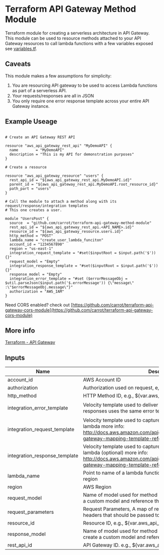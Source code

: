 # Terraform API Gateway Method Module

Terraform module for creating a serverless architecture in API Gateway. This module can be used to resource methods attached to your API Gateway resources to call lambda functions with a few variables exposed see [variables.tf](https://github.com/carrot//terraform-api-gateway-method-module/blob/master/variables.tf).

## Caveats

This module makes a few assumptions for simplicity:

1. You are resourcing API gateway to be used to access Lambda functions as part of a serverless API.
2. Your requests/responses are all in JSON
3. You only require one error response template across your entire API Gateway instance.

## Example Useage
```

# Create an API Gateway REST API

resource "aws_api_gateway_rest_api" "MyDemoAPI" {
  name        = "MyDemoAPI"
  description = "This is my API for demonstration purposes"
}

# Create a resource

resource "aws_api_gateway_resource" "users" {
  rest_api_id = "${aws_api_gateway_rest_api.MyDemoAPI.id}"
  parent_id = "${aws_api_gateway_rest_api.MyDemoAPI.root_resource_id}"
  path_part = "users"
}

# Call the module to attach a method along with its request/response/integration templates
# This one creates a user.

module "UsersPost" {
  source  = "github.com/carrot/terraform-api-gateway-method-module"
  rest_api_id = "${aws_api_gateway_rest_api.<API_NAME>.id}"
  resource_id = "${aws_api_gateway_resource.users.id}"
  http_method = "POST"
  lambda_name = "create_user_lambda_funciton"
  account_id = "1234567890"
  region = "us-east-1"
  integration_request_template = "#set($inputRoot = $input.path('$')){}"
  request_model = "Empty"
  integration_response_template = "#set($inputRoot = $input.path('$')){}"
  response_model = "Empty"
  integration_error_template = "#set ($errorMessageObj = $util.parseJson($input.path('$.errorMessage')) {\"message\" :\"$errorMessageObj.message\"}"
  authorization = "AWS_IAM"
}
```

Need CORS enabled? check out [https://github.com/carrot/terraform-api-gateway-cors-module](https://github.com/carrot/terraform-api-gateway-cors-module)

## More info
[Terraform - API Gateway](https://www.terraform.io/docs/providers/aws/r/api_gateway_rest_api.html)



## Inputs

| Name | Description | Type | Default | Required |
|------|-------------|:----:|:-----:|:-----:|
| account_id | AWS Account ID | string | - | yes |
| authorization | Authorization used on request, e,g., "IAM_AM" | "NONE" | string | `NONE` | no |
| http_method | HTTP Method ID, e.g., ${var.aws_api_gateway_method.<METHOD>.id} | string | - | yes |
| integration_error_template | Velocity template used to deliver errors to response. Assumes all responses uses the same error template. | string | `#set ($errorMessageObj = $util.parseJson($input.path('$.errorMessage')) {   "message" : "$errorMessageObj.message" } ` | no |
| integration_request_template | Velocity template used to capture params from request and send to lambda more info: http://docs.aws.amazon.com/apigateway/latest/developerguide/api-gateway-mapping-template-reference.html | string | `{}` | no |
| integration_response_template | Velocity template used to capture params sent to response from lambda (optional) more info: http://docs.aws.amazon.com/apigateway/latest/developerguide/api-gateway-mapping-template-reference.html | string | `#set($inputRoot = $input.path('$')){}` | no |
| lambda_name | Point to name of a lambda function attached to your account and region | string | - | yes |
| region | AWS Region | string | - | yes |
| request_model | Name of model used for method request. e.g., `Empty`, `Error` or create a custom model and reference that by name | string | `Empty` | no |
| request_parameters | Request Parameters, A map of request query string parameters and headers that should be passed to the integration. | string | `<map>` | no |
| resource_id | Resource ID, e.g., ${var.aws_api_gateway_resource.<RESOURCE>.id} | string | - | yes |
| response_model | Name of model used for method Response. e.g., `Empty`, `Error` or create a custom model and reference that by name | string | `Empty` | no |
| rest_api_id | API Gateway ID. e.g., ${var.aws_api_gateway_rest_api.<API>.id} | string | - | yes |


